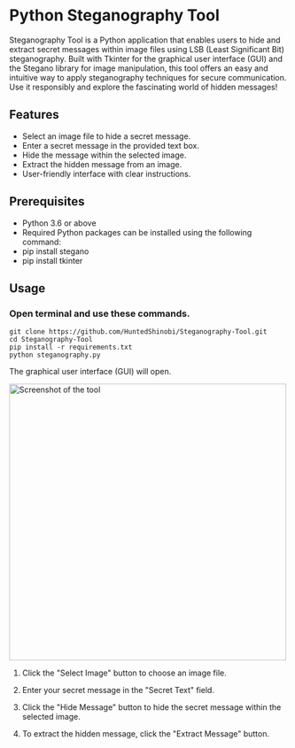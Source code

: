# Python Steganography Tool
 Steganography Tool is a Python application that enables users to hide and extract secret messages within image files using LSB (Least Significant Bit) steganography. Built with Tkinter for the graphical user interface (GUI) and the Stegano library for image manipulation, this tool offers an easy and intuitive way to apply steganography techniques for secure communication. Use it responsibly and explore the fascinating world of hidden messages!

## Features

- Select an image file to hide a secret message.
- Enter a secret message in the provided text box.
- Hide the message within the selected image.
- Extract the hidden message from an image.
- User-friendly interface with clear instructions.

## Prerequisites
- Python 3.6 or above
- Required Python packages can be installed using the following command:
- pip install stegano
- pip install tkinter

## Usage

### Open terminal and use these commands.

```
git clone https://github.com/HuntedShinobi/Steganography-Tool.git
cd Steganography-Tool
pip install -r requirements.txt
python steganography.py
```

The graphical user interface (GUI) will open.


<img src="https://github.com/user-attachments/assets/f1b48756-db35-4177-b86b-fbf4feaf32d9" alt="Screenshot of the tool" width="500">


1. Click the "Select Image" button to choose an image file.

2. Enter your secret message in the "Secret Text" field.

3. Click the "Hide Message" button to hide the secret message within the selected image.

4. To extract the hidden message, click the "Extract Message" button.
